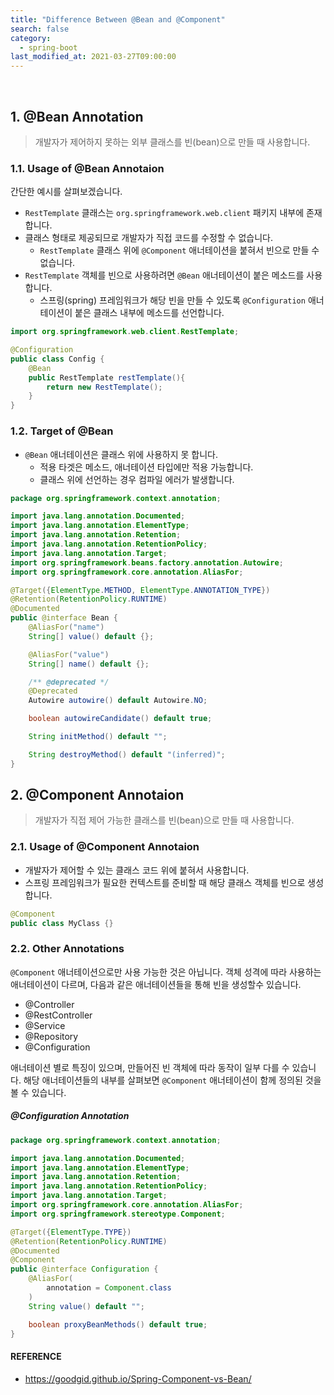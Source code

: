 ```yaml
---
title: "Difference Between @Bean and @Component"
search: false
category:
  - spring-boot
last_modified_at: 2021-03-27T09:00:00
---
```


<br/>

## 1. @Bean Annotation

> 개발자가 제어하지 못하는 외부 클래스를 빈(bean)으로 만들 때 사용합니다.

### 1.1. Usage of @Bean Annotaion

간단한 예시를 살펴보겠습니다. 

* `RestTemplate` 클래스는 `org.springframework.web.client` 패키지 내부에 존재합니다.
* 클래스 형태로 제공되므로 개발자가 직접 코드를 수정할 수 없습니다.   
    * `RestTemplate` 클래스 위에 `@Component` 애너테이션을 붙혀서 빈으로 만들 수 없습니다.
* `RestTemplate` 객체를 빈으로 사용하려면 `@Bean` 애너테이션이 붙은 메소드를 사용합니다.
    * 스프링(spring) 프레임워크가 해당 빈을 만들 수 있도록 `@Configuration` 애너테이션이 붙은 클래스 내부에 메소드를 선언합니다.

```java
import org.springframework.web.client.RestTemplate;

@Configuration
public class Config {
    @Bean
    public RestTemplate restTemplate(){
        return new RestTemplate();
    }
}
```

### 1.2. Target of @Bean

* `@Bean` 애너테이션은 클래스 위에 사용하지 못 합니다.
    * 적용 타겟은 메소드, 애너테이션 타입에만 적용 가능합니다.
    * 클래스 위에 선언하는 경우 컴파일 에러가 발생합니다.

```java
package org.springframework.context.annotation;

import java.lang.annotation.Documented;
import java.lang.annotation.ElementType;
import java.lang.annotation.Retention;
import java.lang.annotation.RetentionPolicy;
import java.lang.annotation.Target;
import org.springframework.beans.factory.annotation.Autowire;
import org.springframework.core.annotation.AliasFor;

@Target({ElementType.METHOD, ElementType.ANNOTATION_TYPE})
@Retention(RetentionPolicy.RUNTIME)
@Documented
public @interface Bean {
    @AliasFor("name")
    String[] value() default {};

    @AliasFor("value")
    String[] name() default {};

    /** @deprecated */
    @Deprecated
    Autowire autowire() default Autowire.NO;

    boolean autowireCandidate() default true;

    String initMethod() default "";

    String destroyMethod() default "(inferred)";
}
```

## 2. @Component Annotaion

> 개발자가 직접 제어 가능한 클래스를 빈(bean)으로 만들 때 사용합니다.

### 2.1. Usage of @Component Annotaion

* 개발자가 제어할 수 있는 클래스 코드 위에 붙혀서 사용합니다.
* 스프링 프레임워크가 필요한 컨텍스트를 준비할 때 해당 클래스 객체를 빈으로 생성합니다.

```java
@Component
public class MyClass {}
```

### 2.2. Other Annotations

`@Component` 애너테이션으로만 사용 가능한 것은 아닙니다.
객체 성격에 따라 사용하는 애너테이션이 다르며, 다음과 같은 애너테이션들을 통해 빈을 생성할수 있습니다. 

* @Controller
* @RestController
* @Service
* @Repository
* @Configuration

애너테이션 별로 특징이 있으며, 만들어진 빈 객체에 따라 동작이 일부 다를 수 있습니다. 
해당 애너테이션들의 내부를 살펴보면 `@Component` 애너테이션이 함께 정의된 것을 볼 수 있습니다. 

##### @Configuration Annotation

```java
package org.springframework.context.annotation;

import java.lang.annotation.Documented;
import java.lang.annotation.ElementType;
import java.lang.annotation.Retention;
import java.lang.annotation.RetentionPolicy;
import java.lang.annotation.Target;
import org.springframework.core.annotation.AliasFor;
import org.springframework.stereotype.Component;

@Target({ElementType.TYPE})
@Retention(RetentionPolicy.RUNTIME)
@Documented
@Component
public @interface Configuration {
    @AliasFor(
        annotation = Component.class
    )
    String value() default "";

    boolean proxyBeanMethods() default true;
}
```

#### REFERENCE

* <https://goodgid.github.io/Spring-Component-vs-Bean/>